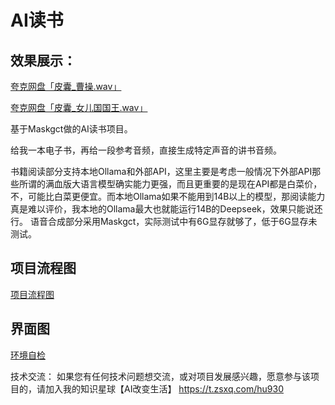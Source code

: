 # AI读书
## 效果展示：
[夸克网盘「皮囊_曹操.wav」](https://pan.quark.cn/s/b0729ae59829)

[夸克网盘「皮囊_女儿国国王.wav」](https://pan.quark.cn/s/55293cb79611)

基于Maskgct做的AI读书项目。

给我一本电子书，再给一段参考音频，直接生成特定声音的讲书音频。

书籍阅读部分支持本地Ollama和外部API，这里主要是考虑一般情况下外部API那些所谓的满血版大语言模型确实能力更强，而且更重要的是现在API都是白菜价，不，可能比白菜更便宜。而本地Ollama如果不能用到14B以上的模型，那阅读能力真是难以评价，我本地的Ollama最大也就能运行14B的Deepseek，效果只能说还行。
语音合成部分采用Maskgct，实际测试中有6G显存就够了，低于6G显存未测试。

## 项目流程图
[项目流程图](./readme/tree.png)

## 界面图
[环境自检](./readme/launch.png)
[](./readme/readout.png)
[](./readme/ttsprocess.png)
[](./readme/ttsout.png)

技术交流：
如果您有任何技术问题想交流，或对项目发展感兴趣，愿意参与该项目的，请加入我的知识星球【AI改变生活】
https://t.zsxq.com/hu930